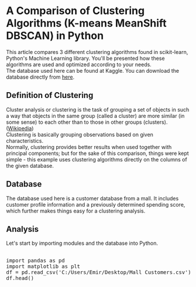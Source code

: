 <h1>A Comparison of Clustering Algorithms (K-means MeanShift DBSCAN) in Python</h1>
This article compares 3 different clustering algorithms found in scikit-learn, Python's Machine Learning library. You'll be presented how these algorithms are used and optimized according to your needs.<br>
The database used here can be found at Kaggle. You can download the database directly from <a href="https://www.kaggle.com/shwetabh123/mall-customers/downloads/mall-customers.zip/1">here</a>.
<h2>Definition of Clustering</h2>
Cluster analysis or clustering is the task of grouping a set of objects in such a way that objects in the same group (called a cluster) are more similar (in some sense) to each other than to those in other groups (clusters). (<a href="https://en.wikipedia.org/wiki/Cluster_analysis".>Wikipedia</a>)<br>
Clustering is basically grouping observations based on given characteristics.<br>
Normally, clustering provides better results when used together with principal components; but for the sake of this comparison, things were kept simple - this example uses clustering algorithms directly on the columns of the given database.
<h2>Database</h2>
The database used here is a customer database from a mall. It includes customer profile information and a previously determined spending score, which further makes things easy for a clustering analysis.
<h2>Analysis</h2>
Let's start by importing modules and the database into Python.<br><br>
<pre>import pandas as pd
import matplotlib as plt
df = pd.read_csv('C:/Users/Emir/Desktop/Mall Customers.csv')
df.head()</pre><br>
